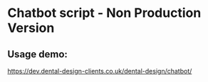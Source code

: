 # Chatbot script - Non Production Version

## Usage demo:

https://dev.dental-design-clients.co.uk/dental-design/chatbot/

